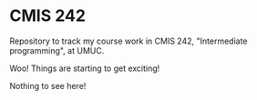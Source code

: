 # CMIS 242

Repository to track my course work in CMIS 242, "Intermediate programming", at UMUC. 

Woo! Things are starting to get exciting!

Nothing to see here! 

